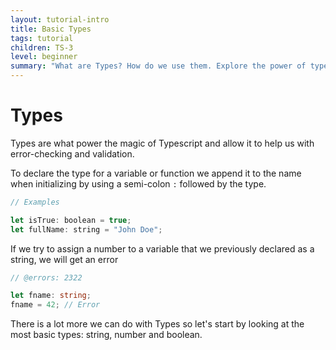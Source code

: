 ```yaml
---
layout: tutorial-intro
title: Basic Types
tags: tutorial
children: TS-3
level: beginner
summary: "What are Types? How do we use them. Explore the power of type annotations. Learn string, number, boolean, array, tuple, object, enum and function types. "
---
```


# Types

Types are what power the magic of Typescript and allow it to help us with error-checking and validation.

To declare the type for a variable or function we append it to the name when initializing by using a semi-colon `:` followed by the type.

```js
// Examples

let isTrue: boolean = true;
let fullName: string = "John Doe";
```

If we try to assign a number to a variable that we previously declared as a string, we will get an error

```ts twoslash
// @errors: 2322

let fname: string;
fname = 42; // Error
```

There is a lot more we can do with Types so let's start by looking at the most basic types: string, number and boolean.
